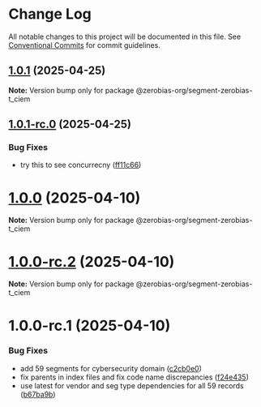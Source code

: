 # Change Log

All notable changes to this project will be documented in this file.
See [Conventional Commits](https://conventionalcommits.org) for commit guidelines.

## [1.0.1](https://github.com/zerobias-org/segment/compare/@zerobias-org/segment-zerobias-t_ciem@1.0.1-rc.0...@zerobias-org/segment-zerobias-t_ciem@1.0.1) (2025-04-25)

**Note:** Version bump only for package @zerobias-org/segment-zerobias-t_ciem





## [1.0.1-rc.0](https://github.com/zerobias-org/segment/compare/@zerobias-org/segment-zerobias-t_ciem@1.0.0...@zerobias-org/segment-zerobias-t_ciem@1.0.1-rc.0) (2025-04-25)


### Bug Fixes

* try this to see concurrecny ([ff11c66](https://github.com/zerobias-org/segment/commit/ff11c66d67cb9f185098fd640d4139178d29ae22))





# [1.0.0](https://github.com/zerobias-org/segment/compare/@zerobias-org/segment-zerobias-t_ciem@1.0.0-rc.2...@zerobias-org/segment-zerobias-t_ciem@1.0.0) (2025-04-10)

**Note:** Version bump only for package @zerobias-org/segment-zerobias-t_ciem





# [1.0.0-rc.2](https://github.com/zerobias-org/segment/compare/@zerobias-org/segment-zerobias-t_ciem@1.0.0-rc.1...@zerobias-org/segment-zerobias-t_ciem@1.0.0-rc.2) (2025-04-10)

**Note:** Version bump only for package @zerobias-org/segment-zerobias-t_ciem





# 1.0.0-rc.1 (2025-04-10)


### Bug Fixes

* add 59 segments for cybersecurity domain ([c2cb0e0](https://github.com/zerobias-org/segment/commit/c2cb0e0c1f1eabb51d7f5a6ae6db98c1516fcdbe))
* fix parents in index files and fix code name discrepancies ([f24e435](https://github.com/zerobias-org/segment/commit/f24e4352453caaa05074cc6bb66ee8ed21a4f11d))
* use latest for vendor and seg type dependencies for all 59 records ([b67ba9b](https://github.com/zerobias-org/segment/commit/b67ba9bed7a90fad3b084161ebc603b5b35214b8))

